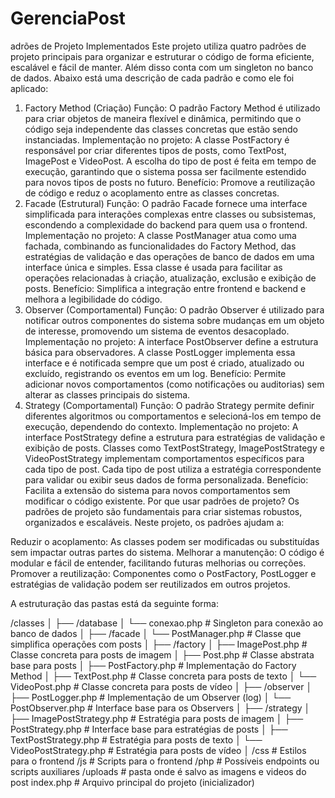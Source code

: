 # GerenciaPost

adrões de Projeto Implementados
Este projeto utiliza quatro padrões de projeto principais para organizar e estruturar o código de forma eficiente, escalável e fácil de manter. Além disso conta com um singleton no banco de dados. Abaixo está uma descrição de cada padrão e como ele foi aplicado:

1. Factory Method (Criação)
Função: O padrão Factory Method é utilizado para criar objetos de maneira flexível e dinâmica, permitindo que o código seja independente das classes concretas que estão sendo instanciadas.
Implementação no projeto:
A classe PostFactory é responsável por criar diferentes tipos de posts, como TextPost, ImagePost e VideoPost.
A escolha do tipo de post é feita em tempo de execução, garantindo que o sistema possa ser facilmente estendido para novos tipos de posts no futuro.
Benefício: Promove a reutilização de código e reduz o acoplamento entre as classes concretas.
2. Facade (Estrutural)
Função: O padrão Facade fornece uma interface simplificada para interações complexas entre classes ou subsistemas, escondendo a complexidade do backend para quem usa o frontend.
Implementação no projeto:
A classe PostManager atua como uma fachada, combinando as funcionalidades do Factory Method, das estratégias de validação e das operações de banco de dados em uma interface única e simples.
Essa classe é usada para facilitar as operações relacionadas à criação, atualização, exclusão e exibição de posts.
Benefício: Simplifica a integração entre frontend e backend e melhora a legibilidade do código.
3. Observer (Comportamental)
Função: O padrão Observer é utilizado para notificar outros componentes do sistema sobre mudanças em um objeto de interesse, promovendo um sistema de eventos desacoplado.
Implementação no projeto:
A interface PostObserver define a estrutura básica para observadores.
A classe PostLogger implementa essa interface e é notificada sempre que um post é criado, atualizado ou excluído, registrando os eventos em um log.
Benefício: Permite adicionar novos comportamentos (como notificações ou auditorias) sem alterar as classes principais do sistema.
4. Strategy (Comportamental)
Função: O padrão Strategy permite definir diferentes algoritmos ou comportamentos e selecioná-los em tempo de execução, dependendo do contexto.
Implementação no projeto:
A interface PostStrategy define a estrutura para estratégias de validação e exibição de posts.
Classes como TextPostStrategy, ImagePostStrategy e VideoPostStrategy implementam comportamentos específicos para cada tipo de post.
Cada tipo de post utiliza a estratégia correspondente para validar ou exibir seus dados de forma personalizada.
Benefício: Facilita a extensão do sistema para novos comportamentos sem modificar o código existente.
Por que usar padrões de projeto?
Os padrões de projeto são fundamentais para criar sistemas robustos, organizados e escaláveis. Neste projeto, os padrões ajudam a:

Reduzir o acoplamento: As classes podem ser modificadas ou substituídas sem impactar outras partes do sistema.
Melhorar a manutenção: O código é modular e fácil de entender, facilitando futuras melhorias ou correções.
Promover a reutilização: Componentes como o PostFactory, PostLogger e estratégias de validação podem ser reutilizados em outros projetos.

A estruturação das pastas está da seguinte forma:

/classes
│
├── /database
│   └── conexao.php                # Singleton para conexão ao banco de dados
│
├── /facade
│   └── PostManager.php            # Classe que simplifica operações com posts
│
├── /factory
│   ├── ImagePost.php              # Classe concreta para posts de imagem
│   ├── Post.php                   # Classe abstrata base para posts
│   ├── PostFactory.php            # Implementação do Factory Method
│   ├── TextPost.php               # Classe concreta para posts de texto
│   └── VideoPost.php              # Classe concreta para posts de vídeo
│
├── /observer
│   ├── PostLogger.php             # Implementação de um Observer (log)
│   └── PostObserver.php           # Interface base para os Observers
│
├── /strategy
│   ├── ImagePostStrategy.php      # Estratégia para posts de imagem
│   ├── PostStrategy.php           # Interface base para estratégias de posts
│   ├── TextPostStrategy.php       # Estratégia para posts de texto
│   └── VideoPostStrategy.php      # Estratégia para posts de vídeo
│
/css                              # Estilos para o frontend
/js                               # Scripts para o frontend
/php                              # Possíveis endpoints ou scripts auxiliares
/uploads                          # pasta onde é salvo as imagens e videos do post
index.php                         # Arquivo principal do projeto (inicializador)